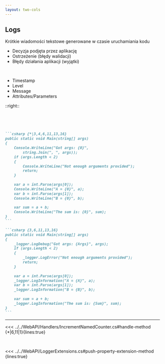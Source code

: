 ```yaml
---
layout: two-cols
---
```

## Logs

Krótkie wiadomości tekstowe generowane w czasie uruchamiania kodu

- Decyzja podjęta przez aplikację
- Ostrzeżenie (błędy walidacji)
- Błędy działania aplikacji (wyjątki)

<br/>

<v-click at="4">

- Timestamp
- Level
- Message
- Attributes/Parameters

</v-click>


::right::

<br/>
<br/>

<v-click>

````md magic-move {lines: true}

```csharp {*|3,4,6,11,13,16}
public static void Main(string[] args)
{
    Console.WriteLine("Got args: {0}",
        string.Join(", ", args));
    if (args.Length < 2)
    {
        Console.WriteLine("Not enough arguments provided");
        return;
    }
    
    var a = int.Parse(args[0]);
    Console.WriteLine("A = {0}", a);
    var b = int.Parse(args[1]);
    Console.WriteLine("B = {0}", b);
    
    var sum = a + b;
    Console.WriteLine("The sum is: {0}", sum);
}
```

```csharp {3,6,11,13,16}
public static void Main(string[] args)
{
    _logger.LogDebug("Got args: {Args}", args);
    if (args.Length < 2)
    {
        _logger.LogError("Not enough arguments provided");
        return;
    }
    
    var a = int.Parse(args[0]);
    _logger.LogInformation("A = {A}", a);
    var b = int.Parse(args[1]);
    _logger.LogInformation("B = {B}", b);
    
    var sum = a + b;
    _logger.LogInformation("The sum is: {Sum}", sum);
}
```
````

</v-click>

<!--
- Najstarszy format telemetrii
- OpenTelemetry musiało się do niego dostosować
-->

---

<<< ../../WebAPI/Handlers/IncrementNamedCounter.cs#handle-method {*|6,11|1}{lines:true}

<br/>

<v-click>

<<< ../../WebAPI/LoggerExtensions.cs#push-property-extension-method {lines:true}

</v-click>
